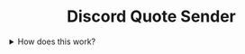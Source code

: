 <h1 align="center">Discord Quote Sender</h1>


<details>
  <summary>How does this work?</summary>
  You change the Webhook URL in source/quotesender.py, and the quotes.
  

</details>
